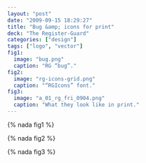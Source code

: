 ```yaml
---
layout: "post"
date: "2009-09-15 18:29:27"
title: "Bug &amp; icons for print"
deck: "The Register-Guard"
categories: ["design"]
tags: ["logo", "vector"]
fig1:
  image: "bug.png"
  caption: "RG “bug”."
fig2:
  image: "rg-icons-grid.png"
  caption: "“RGIcons” font."
fig3:
  image: "a_01_rg_fri_0904.png"
  caption: "What they look like in print."
---
```


{% nada fig1 %}

{% nada fig2 %}

{% nada fig3 %}
